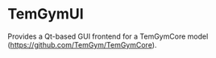 # TemGymUI

Provides a Qt-based GUI frontend for a TemGymCore
model (https://github.com/TemGym/TemGymCore).
